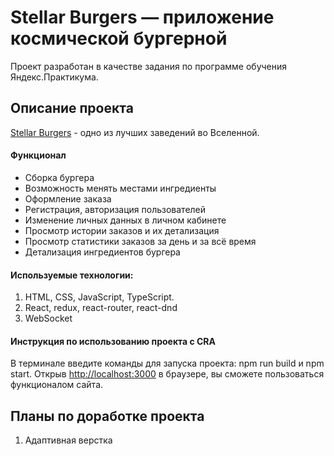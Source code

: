 # Stellar Burgers — приложение космической бургерной

Проект разработан в качестве задания по программе обучения Яндекс.Практикума.

## Описание проекта

[Stellar Burgers](https://avaveryu.github.io/burger-react/) - одно из лучших заведений во Вселенной.

#### Функционал

- Сборка бургера
- Возможность менять местами ингредиенты
- Оформление заказа
- Регистрация, авторизация пользователей
- Изменение личных данных в личном кабинете
- Просмотр истории заказов и их детализация
- Просмотр статистики заказов за день и за всё время
- Детализация ингредиентов бургера

#### Используемые технологии:

1. HTML, CSS, JavaScript, TypeScript.
2. React, redux, react-router, react-dnd
3. WebSocket

#### Инструкция по использованию проекта c CRA

В терминале введите команды для запуска проекта:
npm run build и npm start.
Открыв [http://localhost:3000](http://localhost:3000) в браузере, вы сможете пользоваться функционалом сайта.

## Планы по доработке проекта

1. Адаптивная верстка
